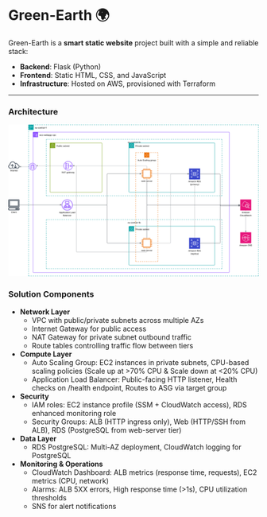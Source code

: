 # Green-Earth 🌍

Green-Earth is a **smart static website** project built with a simple and reliable stack:

- **Backend**: Flask (Python)  
- **Frontend**: Static HTML, CSS, and JavaScript  
- **Infrastructure**: Hosted on AWS, provisioned with Terraform  

---

### Architecture

![Architecture Diagram](documentation/aws_architecture.svg)

### Solution Components
- **Network Layer**
  - VPC with public/private subnets across multiple AZs
  - Internet Gateway for public access
  - NAT Gateway for private subnet outbound traffic
  - Route tables controlling traffic flow between tiers
- **Compute Layer**
  - Auto Scaling Group: EC2 instances in private subnets, CPU-based scaling policies (Scale up at >70% CPU & Scale down at <20% CPU)
  - Application Load Balancer: Public-facing HTTP listener, Health checks on /health endpoint, Routes to ASG via target group
- **Security**
  - IAM roles: EC2 instance profile (SSM + CloudWatch access), RDS enhanced monitoring role
  - Security Groups: ALB (HTTP ingress only), Web (HTTP/SSH from ALB), RDS (PostgreSQL from web-server tier)
- **Data Layer**
  - RDS PostgreSQL: Multi-AZ deployment, CloudWatch logging for PostgreSQL
- **Monitoring & Operations**
  - CloudWatch Dashboard: ALB metrics (response time, requests), EC2 metrics (CPU, network)
  - Alarms: ALB 5XX errors, High response time (>1s), CPU utilization thresholds
  - SNS for alert notifications

